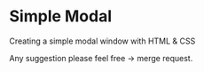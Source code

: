 # Simple Modal

Creating a simple modal window with HTML &amp; CSS

Any suggestion please feel free -> merge request.
